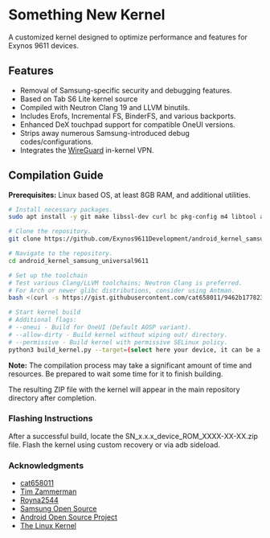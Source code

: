 # Something New Kernel

A customized kernel designed to optimize performance and features for Exynos 9611 devices.

## Features
- Removal of Samsung-specific security and debugging features.
- Based on Tab S6 Lite kernel source
- Compiled with Neutron Clang 19 and LLVM binutils.
- Includes Erofs, Incremental FS, BinderFS, and various backports.
- Enhanced DeX touchpad support for compatible OneUI versions.
- Strips away numerous Samsung-introduced debug codes/configurations.
- Integrates the [WireGuard](https://www.wireguard.com/) in-kernel VPN.

## Compilation Guide

**Prerequisites:** Linux based OS, at least 8GB RAM, and additional utilities.

```bash
# Install necessary packages.
sudo apt install -y git make libssl-dev curl bc pkg-config m4 libtool automake autoconf python3-is-python3

# Clone the repository.
git clone https://github.com/Exynos9611Development/android_kernel_samsung_universal9611

# Navigate to the repository.
cd android_kernel_samsung_universal9611

# Set up the toolchain
# Test various Clang/LLVM toolchains; Neutron Clang is preferred.
# For Arch or newer glibc distributions, consider using Antman.
bash <(curl -s https://gist.githubusercontent.com/cat658011/9462b1778231226b4fae0171a8cf1fd3/raw/setup-toolchain.sh)

# Start kernel build
# Additional flags:
# --oneui - Build for OneUI (Default AOSP variant).
# --allow-dirty - Build kernel without wiping out/ directory.
# --permissive - Build kernel with permissive SELinux policy.
python3 build_kernel.py --target=(select here your device, it can be a a51, f41, m31s, gta4xl, gta4xlwifi, m21) (Additional flags)
```
**Note:** The compilation process may take a significant amount of time and resources. Be prepared to wait some time for it to finish building.

The resulting ZIP file with the kernel will appear in the main repository directory after completion.

### Flashing Instructions

After a successful build, locate the SN_x.x.x_device_ROM_XXXX-XX-XX.zip file.
Flash the kernel using custom recovery or via adb sideload.

### Acknowledgments

- [cat658011](https://github.com/cat658011)
- [Tim Zammerman](https://github.com/linux4)
- [Royna2544](https://github.com/Royna2544)
- [Samsung Open Source](https://opensource.samsung.com/)
- [Android Open Source Project](https://source.android.com/)
- [The Linux Kernel](https://www.kernel.org/)

